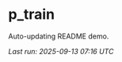 # p_train

Auto-updating README demo.

<!--START_SECTION:status-->
_Last run: 2025-09-13 07:16 UTC_
<!--END_SECTION:status-->





































































































































































































































































































































































































































































































































































